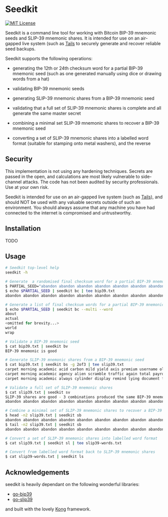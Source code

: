 Seedkit
=======

[![MIT License](https://img.shields.io/github/license/gavincarr/go-slip39.svg?maxAge=2592000&color=blue)](https://github.com/gavincarr/go-slip39/blob/master/LICENCE)

Seedkit is a command line tool for working with Bitcoin BIP-39 mnemonic seeds
and SLIP-39 mnemonic shares. It is intended for use on an air-gapped live
system (such as [Tails](https://tails.net) to securely generate and recover
reliable seed backups.

Seedkit supports the following operations:

- generating the 12th or 24th checksum word for a partial BIP-39 mnemonic seed
  (such as one generated manually using dice or drawing words from a hat)

- validating BIP-39 mnemonic seeds

- generating SLIP-39 mnemonic shares from a BIP-39 mnemonic seed

- validating that a full set of SLIP-39 mnemonic shares is complete and
  all generate the same master secret

- combining a minimal set SLIP-39 mnemonic shares to recover a BIP-39 mnemonic
  seed

- converting a set of SLIP-39 mnemonic shares into a labelled word format
  (suitable for stamping onto metal washers), and the reverse


Security
--------

This implementation is not using any hardening techniques. Secrets are passed
in the open, and calculations are most likely vulnerable to side-channel attacks.
The code has not been audited by security professionals. Use at your own risk.

Seedkit is intended for use on an air-gapped live system (such as
[Tails](https://tails.net)), and should NOT be used with any valuable secrets
outside of such an environment. You should always assume that any machine you
have had connected to the internet is compromised and untrustworthy.


Installation
------------

TODO


Usage
-----

```bash
# Seedkit top-level help
seedkit -h

# Generate  a randomised final checksum word for a partial BIP-39 mnemonic seed
$ PARTIAL_SEED="abandon abandon abandon abandon abandon abandon abandon abandon abandon abandon abandon"
$ echo $PARTIAL_SEED | seedkit bc | tee bip39.txt
abandon abandon abandon abandon abandon abandon abandon abandon abandon abandon abandon bean

# Generate a list of final checksum words for a partial BIP-39 mnemonic seed
$ echo $PARTIAL_SEED | seedkit bc --multi --word
about
actual
<omitted for brevity...>
world
wrap

# Validate a BIP-39 mnemonic seed
$ cat bip39.txt | seedkit bv
BIP-39 mnemonic is good

# Generate SLIP-39 mnemonic shares from a BIP-39 mnemonic seed
$ cat bip39.txt | seedkit bs -g 2of3 | tee slip39.txt
carpet morning academic acid carbon mild yield axis premium username olympic parking crystal costume exhaust language equip prevent beam velvet
carpet morning academic agency alien scramble traffic again total payroll language galaxy fluff debut destroy pickup bucket level unfair daisy
carpet morning academic always cylinder display remind lying document fishing decorate work either briefing software herd craft crucial duckling premium

# Validate a full set of SLIP-39 mnemonic shares
$ cat slip39.txt | seedkit sv 
SLIP-39 shares are good - 3 combinations produced the same BIP-39 mnemonic:
abandon abandon abandon abandon abandon abandon abandon abandon abandon abandon abandon bean

# Combine a minimal set of SLIP-39 mnemonic shares to recover a BIP-39 mnemonic seed
$ head -n2 slip39.txt | seedkit sb
abandon abandon abandon abandon abandon abandon abandon abandon abandon abandon abandon bean
$ tail -n2 slip39.txt | seedkit sb
abandon abandon abandon abandon abandon abandon abandon abandon abandon abandon abandon bean

# Convert a set of SLIP-39 mnemonic shares into labelled word format
$ cat slip39.txt | seedkit sl | tee slip39-words.txt

# Convert from labelled word format back to SLIP-39 mnemonic shares
$ cat slip39-words.txt | seedkit ls


```


Acknowledgements
----------------

seedkit is heavily dependant on the following wonderful libraries:

- [go-bip39](https://github.com/tyler-smith/go-bip39)
- [go-slip39](https://github.com/gavincarr/go-slip39)

and built with the lovely [Kong](https://github.com/alecthomas/kong) framework.

